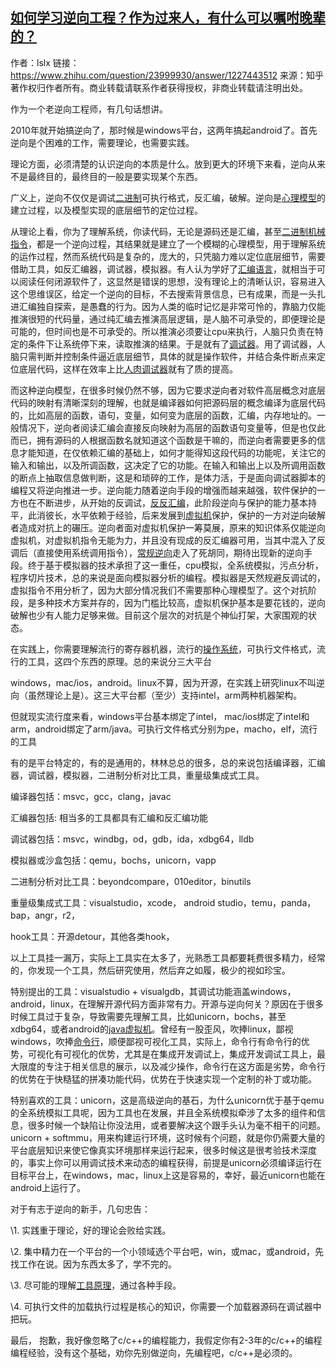 ## [如何学习逆向工程？作为过来人，有什么可以嘱咐晚辈的？](https://www.zhihu.com/question/23999930/answer/1227443512)

作者：lslx
链接：https://www.zhihu.com/question/23999930/answer/1227443512
来源：知乎
著作权归作者所有。商业转载请联系作者获得授权，非商业转载请注明出处。



作为一个老逆向工程师，有几句话想讲。

2010年就开始搞逆向了，那时候是windows平台，这两年搞起android了。首先逆向是个困难的工作，需要理论，也需要实践。

理论方面，必须清楚的认识逆向的本质是什么。放到更大的环境下来看，逆向从来不是最终目的，最终目的一般是要实现某个东西。

广义上，逆向不仅仅是调试[二进制](https://www.zhihu.com/search?q=二进制&search_source=Entity&hybrid_search_source=Entity&hybrid_search_extra={"sourceType"%3A"answer"%2C"sourceId"%3A1227443512})可执行格式，反汇编，破解。逆向是[心理模型](https://www.zhihu.com/search?q=心理模型&search_source=Entity&hybrid_search_source=Entity&hybrid_search_extra={"sourceType"%3A"answer"%2C"sourceId"%3A1227443512})的建立过程，以及模型实现的底层细节的定位过程。

从理论上看，你为了理解系统，你读代码，无论是源码还是汇编，甚至[二进制机械指令](https://www.zhihu.com/search?q=二进制机械指令&search_source=Entity&hybrid_search_source=Entity&hybrid_search_extra={"sourceType"%3A"answer"%2C"sourceId"%3A1227443512})，都是一个逆向过程，其结果就是建立了一个模糊的心理模型，用于理解系统的运作过程，然而系统代码是复杂的，庞大的，只凭脑力难以定位底层细节，需要借助工具，如反汇编器，调试器，模拟器。有人认为学好了[汇编语言](https://www.zhihu.com/search?q=汇编语言&search_source=Entity&hybrid_search_source=Entity&hybrid_search_extra={"sourceType"%3A"answer"%2C"sourceId"%3A1227443512})，就相当于可以阅读任何闭源软件了，这显然是错误的思想，没有理论上的清晰认识，容易进入这个思维误区，给定一个逆向的目标，不去搜索背景信息，已有成果，而是一头扎进汇编独自探索，是愚蠢的行为。因为人类的临时记忆是非常可怜的，靠脑力仅能推演很短的代码量，通过纯汇编去推演高层逻辑，是人脑不可承受的，即便理论是可能的，但时间也是不可承受的。所以推演必须要让cpu来执行，人脑只负责在特定的条件下让系统停下来，读取推演的结果。于是就有了[调试器](https://www.zhihu.com/search?q=调试器&search_source=Entity&hybrid_search_source=Entity&hybrid_search_extra={"sourceType"%3A"answer"%2C"sourceId"%3A1227443512})。用了调试器，人脑只需判断并控制条件逼近底层细节，具体的就是操作软件，并结合条件断点来定位底层代码，这样在效率上比[人肉调试器](https://www.zhihu.com/search?q=人肉调试器&search_source=Entity&hybrid_search_source=Entity&hybrid_search_extra={"sourceType"%3A"answer"%2C"sourceId"%3A1227443512})就有了质的提高。

而这种逆向模型，在很多时候仍然不够，因为它要求逆向者对软件高层概念对底层代码的映射有清晰深刻的理解，也就是编译器如何把源码层的概念编译为底层代码的，比如高层的函数，语句，变量，如何变为底层的函数，汇编，内存地址的。一般情况下，逆向者阅读汇编会直接反向映射为高层的函数语句变量等，但是也仅此而已，拥有源码的人根据函数名就知道这个函数是干嘛的，而逆向者需要更多的信息才能知道，在仅依赖汇编的基础上，如何才能得知这段代码的功能呢，关注它的输入和输出，以及所调函数，这决定了它的功能。在输入和输出上以及所调用函数的断点上抽取信息做判断，这是和琐碎的工作，是体力活，于是面向调试器脚本的编程又将逆向推进一步。逆向能力随着逆向手段的增强而越来越强，软件保护的一方也在不断进步，从开始的反调试，[反反汇编](https://www.zhihu.com/search?q=反反汇编&search_source=Entity&hybrid_search_source=Entity&hybrid_search_extra={"sourceType"%3A"answer"%2C"sourceId"%3A1227443512})，此阶段逆向与保护的能力基本持平，此消彼长，水平依赖于经验，后来发展到[虚拟机](https://www.zhihu.com/search?q=虚拟机&search_source=Entity&hybrid_search_source=Entity&hybrid_search_extra={"sourceType"%3A"answer"%2C"sourceId"%3A1227443512})保护，保护的一方对逆向破解者造成对抗上的碾压。逆向者面对虚拟机保护一筹莫展，原来的知识体系仅能逆向虚拟机，对虚拟机指令无能为力，并且没有现成的反汇编器可用，当其中混入了反调后（直接使用系统调用指令），[常规逆向](https://www.zhihu.com/search?q=常规逆向&search_source=Entity&hybrid_search_source=Entity&hybrid_search_extra={"sourceType"%3A"answer"%2C"sourceId"%3A1227443512})走入了死胡同，期待出现新的逆向手段。终于基于模拟器的技术承担了这一重任，cpu模拟，全系统模拟，污点分析，程序切片技术，总的来说是面向模拟器分析的编程。模拟器是天然规避反调试的，虚拟指令不用分析了，因为大部分情况我们不需要那种心理模型了。这个对抗阶段，是多种技术方案并存的，因为门槛比较高，虚拟机保护基本是要花钱的，逆向破解也少有人能力足够来做。目前这个层次的对抗是个神仙打架，大家围观的状态。

在实践上，你需要理解流行的寄存器机器，流行的[操作系统](https://www.zhihu.com/search?q=操作系统&search_source=Entity&hybrid_search_source=Entity&hybrid_search_extra={"sourceType"%3A"answer"%2C"sourceId"%3A1227443512})，可执行文件格式，流行的工具，这四个东西的原理。总的来说分三大平台

windows，mac/ios，android。linux不算，因为开源，在实践上研究linux不叫逆向（虽然理论上是）。这三大平台都（至少）支持intel，arm两种机器架构。

但就现实流行度来看，windows平台基本绑定了intel， mac/ios绑定了intel和arm，android绑定了arm/java。可执行文件格式分别为pe，macho，elf，流行的工具

有的是平台特定的，有的是通用的，林林总总的很多，总的来说包括编译器，汇编器，调试器，模拟器，二进制分析对比工具，重量级集成式工具。

编译器包括：msvc，gcc，clang，javac

汇编器包括: 相当多的工具都具有汇编和反汇编功能

调试器包括：msvc，windbg，od，gdb，ida，xdbg64，lldb

模拟器或沙盒包括：qemu，bochs，unicorn，vapp

二进制分析对比工具：beyondcompare，010editor，binutils

重量级集成式工具：visualstudio，xcode， android studio，temu，panda，bap，angr，r2，

hook工具：开源detour，其他各类hook，

以上工具挂一漏万，实际上工具实在太多了，光熟悉工具都要耗费很多精力，经常的，你发现一个工具，然后研究使用，然后弃之如履，极少的视如珍宝。

特别提出的工具：visualstudio + visualgdb，其调试功能涵盖windows，android，linux，在理解开源代码方面非常有力。开源与逆向何关？原因在于很多时候工具过于复杂，导致需要先理解工具，比如unicorn，bochs，甚至xdbg64，或者android的[java虚拟机](https://www.zhihu.com/search?q=java虚拟机&search_source=Entity&hybrid_search_source=Entity&hybrid_search_extra={"sourceType"%3A"answer"%2C"sourceId"%3A1227443512})。曾经有一股歪风，吹捧linux，鄙视windows，吹捧[命令行](https://www.zhihu.com/search?q=命令行&search_source=Entity&hybrid_search_source=Entity&hybrid_search_extra={"sourceType"%3A"answer"%2C"sourceId"%3A1227443512})，顺便鄙视可视化工具，实际上，命令行有命令行的优势，可视化有可视化的优势，尤其是在集成开发调试上，集成开发调试工具上，最大限度的专注于相关信息的展示，以及减少操作，命令行在这方面是劣势，命令行的优势在于快糙猛的拼凑功能代码，优势在于快速实现一个定制的补丁或功能。



特别喜欢的工具：unicorn，这是高级逆向的基石，为什么unicorn优于基于qemu的全系统模拟工具呢，因为工具也在发展，并且全系统模拟牵涉了太多的组件和信息，很多时候一个缺陷让你没法用，或者要解决这个跟手头认为毫不相干的问题。unicorn + softmmu，用来构建运行环境，这时候有个问题，就是你仍需要大量的平台底层知识来使它像真实环境那样来运行起来，很多时候这是很考验技术深度的，事实上你可以用调试技术来动态的编程获得，前提是unicorn必须编译运行在目标平台上，在windows，mac，linux上这是容易的，幸好，最近unicorn也能在android上运行了。



对于有志于逆向的新手，几句忠告：

\1.  实践重于理论，好的理论会败给实践。

\2.  集中精力在一个平台的一个小领域选个平台吧，win，或mac，或android，先找工作在说。因为东西太多了，学不完的。

\3.  尽可能的理解[工具原理](https://www.zhihu.com/search?q=工具原理&search_source=Entity&hybrid_search_source=Entity&hybrid_search_extra={"sourceType"%3A"answer"%2C"sourceId"%3A1227443512})，通过各种手段。

\4.  可执行文件的加载执行过程是核心的知识，你需要一个加载器源码在调试器中把玩。

最后， 抱歉，我好像忽略了c/c++的编程能力，我假定你有2-3年的c/c++的编程编程经验，没有这个基础，劝你先别做逆向，先编程吧，c/c++是必须的。